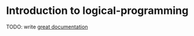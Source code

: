# Introduction to logical-programming

TODO: write [great documentation](http://jacobian.org/writing/great-documentation/what-to-write/)

